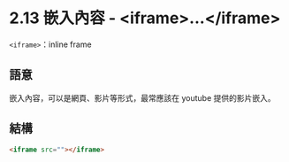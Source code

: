 # 2.13 嵌入內容 - &lt;iframe&gt;...&lt;/iframe&gt;

`<iframe>`：inline frame

## 語意

嵌入內容，可以是網頁、影片等形式，最常應該在 youtube 提供的影片嵌入。

## 結構

```html
<iframe src=""></iframe>
```



